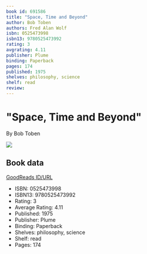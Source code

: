 ```yaml
---
book id: 691586
title: "Space, Time and Beyond"
author: Bob Toben
authors: Fred Alan Wolf
isbn: 0525473998
isbn13: 9780525473992
rating: 3
avgrating: 4.11
publisher: Plume
binding: Paperback
pages: 174
published: 1975
shelves: philosophy, science
shelf: read
review: 
---
```


# "Space, Time and Beyond"

By Bob Toben

![](https://i.gr-assets.com/images/S/compressed.photo.goodreads.com/books/1245453176l/691586.jpg)

## Book data

[GoodReads ID/URL](https://www.goodreads.com/book/show/691586)

- ISBN: 0525473998
- ISBN13: 9780525473992
- Rating: 3
- Average Rating: 4.11
- Published: 1975
- Publisher: Plume
- Binding: Paperback
- Shelves: philosophy, science
- Shelf: read
- Pages: 174

